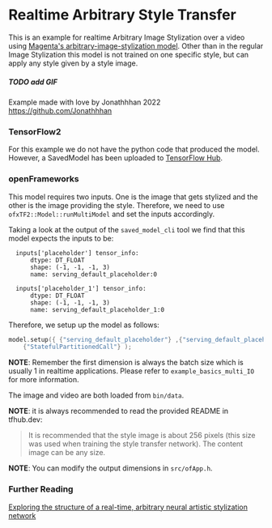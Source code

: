 # Realtime Arbitrary Style Transfer
This is an example for realtime Arbitrary Image Stylization over a video using [Magenta's arbitrary-image-stylization model](https://tfhub.dev/google/magenta/arbitrary-image-stylization-v1-256/2).
Other than in the regular Image Stylization this model is not trained on one specific style, but can apply any style given by a style image.
##### TODO add GIF


Example made with love by Jonathhhan 2022  
https://github.com/Jonathhhan


### TensorFlow2
For this example we do not have the python code that produced the model. However, a SavedModel has been uploaded to [TensorFlow Hub](https://tfhub.dev).

### openFrameworks
This model requires two inputs. One is the image that gets stylized and the other is the image providing the style.
Therefore, we need to use `ofxTF2::Model::runMultiModel` and set the inputs accordingly. 

Taking a look at the output of the `saved_model_cli` tool we find that this model expects the inputs to be:
```shell
  inputs['placeholder'] tensor_info:
      dtype: DT_FLOAT
      shape: (-1, -1, -1, 3)
      name: serving_default_placeholder:0
      
  inputs['placeholder_1'] tensor_info:
      dtype: DT_FLOAT
      shape: (-1, -1, -1, 3)
      name: serving_default_placeholder_1:0
```
Therefore, we setup up the model as follows:
```C++
model.setup({ {"serving_default_placeholder"} ,{"serving_default_placeholder_1"} },
	{"StatefulPartitionedCall"} );
```
__NOTE__: Remember the first dimension is always the batch size which is usually 1 in realtime applications.  Please refer to `example_basics_multi_IO` for more information.

The image and video are both loaded from `bin/data`.

__NOTE__: it is always recommended to read the provided README in tfhub.dev:
> It is recommended that the style image is about 256 pixels (this size was used when training the style transfer network). The content image can be any size.


__NOTE__: You can modify the output dimensions in `src/ofApp.h`. 

### Further Reading
[Exploring the structure of a real-time, arbitrary neural artistic stylization network](https://arxiv.org/abs/1705.06830)